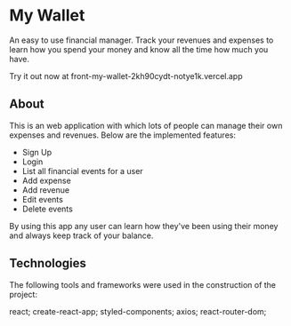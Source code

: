 # My Wallet

An easy to use financial manager. Track your revenues and expenses to learn how you spend your money and know all the time how much you have.

Try it out now at front-my-wallet-2kh90cydt-notye1k.vercel.app

## About

This is an web application with which lots of people can manage their own expenses and revenues. Below are the implemented features:

* Sign Up
* Login
* List all financial events for a user
* Add expense
* Add revenue
* Edit events
* Delete events

By using this app any user can learn how they've been using their money and always keep track of your balance.

## Technologies

The following tools and frameworks were used in the construction of the project:

react; create-react-app; styled-components; axios; react-router-dom;
